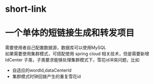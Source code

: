 # short-link
# 一个单体的短链接生成和转发项目  
需要使用者自己配置数据源，数据库可以使用MySQL  
如果需要使用集群模式，可搭配使用 spring cloud 相关技术，但是需要新增 IdCenter 子类，子类要求能够处理集群模式下，雪花id冲突问题，比如
- 自适应的wordId,dataCenterId
- 集群模式时钟回拨产生的重复雪花id
